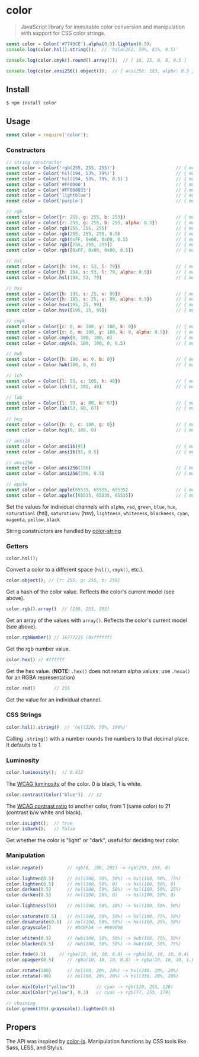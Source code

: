 # color

> JavaScript library for immutable color conversion and manipulation with support for CSS color strings.

```js
const color = Color('#7743CE').alpha(0.5).lighten(0.5);
console.log(color.hsl().string());  // 'hsla(262, 59%, 81%, 0.5)'

console.log(color.cmyk().round().array());  // [ 16, 25, 0, 8, 0.5 ]

console.log(color.ansi256().object());  // { ansi256: 183, alpha: 0.5 }
```

## Install
```console
$ npm install color
```

## Usage
```js
const Color = require('color');
```

### Constructors
```js
// string constructor
const color = Color('rgb(255, 255, 255)')                       // { model: 'rgb', color: [ 255, 255, 255 ], valpha: 1 }
const color = Color('hsl(194, 53%, 79%)')                       // { model: 'hsl', color: [ 195, 53, 79 ], valpha: 1 }
const color = Color('hsl(194, 53%, 79%, 0.5)')                  // { model: 'hsl', color: [ 195, 53, 79 ], valpha: 0.5 }
const color = Color('#FF0000')                                  // { model: 'rgb', color: [ 255, 0, 0 ], valpha: 1 }
const color = Color('#FF000033')                                // { model: 'rgb', color: [ 255, 0, 0 ], valpha: 0.2 }
const color = Color('lightblue')                                // { model: 'rgb', color: [ 173, 216, 230 ], valpha: 1 }
const color = Color('purple')                                   // { model: 'rgb', color: [ 128, 0, 128 ], valpha: 1 }

// rgb
const color = Color({r: 255, g: 255, b: 255})                   // { model: 'rgb', color: [ 255, 255, 255 ], valpha: 1 }
const color = Color({r: 255, g: 255, b: 255, alpha: 0.5})       // { model: 'rgb', color: [ 255, 255, 255 ], valpha: 0.5 }
const color = Color.rgb(255, 255, 255)                          // { model: 'rgb', color: [ 255, 255, 255 ], valpha: 1 }
const color = Color.rgb(255, 255, 255, 0.5)                     // { model: 'rgb', color: [ 255, 255, 255 ], valpha: 0.5 }
const color = Color.rgb(0xFF, 0x00, 0x00, 0.5)                  // { model: 'rgb', color: [ 255, 0, 0 ], valpha: 0.5 }
const color = Color.rgb([255, 255, 255])                        // { model: 'rgb', color: [ 255, 255, 255 ], valpha: 1 }
const color = Color.rgb([0xFF, 0x00, 0x00, 0.5])                // { model: 'rgb', color: [ 255, 0, 0 ], valpha: 0.5 }

// hsl
const color = Color({h: 194, s: 53, l: 79})                     // { model: 'hsl', color: [ 195, 53, 79 ], valpha: 1 }
const color = Color({h: 194, s: 53, l: 79, alpha: 0.5})         // { model: 'hsl', color: [ 195, 53, 79 ], valpha: 0.5 }
const color = Color.hsl(194, 53, 79)                            // { model: 'hsl', color: [ 195, 53, 79 ], valpha: 1 }

// hsv
const color = Color({h: 195, s: 25, v: 99})                     // { model: 'hsv', color: [ 195, 25, 99 ], valpha: 1 }
const color = Color({h: 195, s: 25, v: 99, alpha: 0.5})         // { model: 'hsv', color: [ 195, 25, 99 ], valpha: 0.5 }
const color = Color.hsv(195, 25, 99)                            // { model: 'hsv', color: [ 195, 25, 99 ], valpha: 1 }
const color = Color.hsv([195, 25, 99])                          // { model: 'hsv', color: [ 195, 25, 99 ], valpha: 1 }

// cmyk
const color = Color({c: 0, m: 100, y: 100, k: 0})               // { model: 'cmyk', color: [ 0, 100, 100, 0 ], valpha: 1 }
const color = Color({c: 0, m: 100, y: 100, k: 0, alpha: 0.5})   // { model: 'cmyk', color: [ 0, 100, 100, 0 ], valpha: 0.5 }
const color = Color.cmyk(0, 100, 100, 0)                        // { model: 'cmyk', color: [ 0, 100, 100, 0 ], valpha: 1 }
const color = Color.cmyk(0, 100, 100, 0, 0.5)                   // { model: 'cmyk', color: [ 0, 100, 100, 0 ], valpha: 0.5 }

// hwb
const color = Color({h: 180, w: 0, b: 0})                       // { model: 'hwb', color: [ 180, 0, 0 ], valpha: 1 }
const color = Color.hwb(180, 0, 0)                              // { model: 'hwb', color: [ 180, 0, 0 ], valpha: 1 }

// lch
const color = Color({l: 53, c: 105, h: 40})                     // { model: 'lch', color: [ 53, 105, 40 ], valpha: 1 }
const color = Color.lch(53, 105, 40)                            // { model: 'lch', color: [ 53, 105, 40 ], valpha: 1 }

// lab
const color = Color({l: 53, a: 80, b: 67})                      // { model: 'lab', color: [ 53, 80, 67 ], valpha: 1 }
const color = Color.lab(53, 80, 67)                             // { model: 'lab', color: [ 53, 80, 67 ], valpha: 1 }

// hcg
const color = Color({h: 0, c: 100, g: 0})                       // { model: 'hcg', color: [ 0, 100, 0 ], valpha: 1 }
const color = Color.hcg(0, 100, 0)                              // { model: 'hcg', color: [ 0, 100, 0 ], valpha: 1 }

// ansi16
const color = Color.ansi16(91)                                  // { model: 'ansi16', color: [ 91 ], valpha: 1 }
const color = Color.ansi16(91, 0.5)                             // { model: 'ansi16', color: [ 91 ], valpha: 0.5 }

// ansi256
const color = Color.ansi256(196)                                // { model: 'ansi256', color: [ 196 ], valpha: 1 }
const color = Color.ansi256(196, 0.5)                           // { model: 'ansi256', color: [ 196 ], valpha: 0.5 }

// apple
const color = Color.apple(65535, 65535, 65535)                  // { model: 'apple', color: [ 65535, 65535, 65535 ], valpha: 1 }
const color = Color.apple([65535, 65535, 65535])                // { model: 'apple', color: [ 65535, 65535, 65535 ], valpha: 1 }


```

Set the values for individual channels with `alpha`, `red`, `green`, `blue`, `hue`, `saturationl` (hsl), `saturationv` (hsv), `lightness`, `whiteness`, `blackness`, `cyan`, `magenta`, `yellow`, `black`

String constructors are handled by [color-string](https://www.npmjs.com/package/color-string)

### Getters
```jss
color.hsl();
```
Convert a color to a different space (`hsl()`, `cmyk()`, etc.).

```js
color.object(); // {r: 255, g: 255, b: 255}
```
Get a hash of the color value. Reflects the color's current model (see above).

```js
color.rgb().array()  // [255, 255, 255]
```
Get an array of the values with `array()`. Reflects the color's current model (see above).

```js
color.rgbNumber() // 16777215 (0xffffff)
```
Get the rgb number value.

```js
color.hex() // #ffffff
```
Get the hex value. (**NOTE:** `.hex()` does not return alpha values; use `.hexa()` for an RGBA representation)

```js
color.red()       // 255
```
Get the value for an individual channel.

### CSS Strings
```js
color.hsl().string()  // 'hsl(320, 50%, 100%)'
```

Calling `.string()` with a number rounds the numbers to that decimal place. It defaults to 1.

### Luminosity
```js
color.luminosity();  // 0.412
```
The [WCAG luminosity](http://www.w3.org/TR/WCAG20/#relativeluminancedef) of the color. 0 is black, 1 is white.

```js
color.contrast(Color("blue"))  // 12
```
The [WCAG contrast ratio](http://www.w3.org/TR/WCAG20/#contrast-ratiodef) to another color, from 1 (same color) to 21 (contrast b/w white and black).

```js
color.isLight();  // true
color.isDark();   // false
```
Get whether the color is "light" or "dark", useful for deciding text color.

### Manipulation
```js
color.negate()         // rgb(0, 100, 255) -> rgb(255, 155, 0)

color.lighten(0.5)     // hsl(100, 50%, 50%) -> hsl(100, 50%, 75%)
color.lighten(0.5)     // hsl(100, 50%, 0)   -> hsl(100, 50%, 0)
color.darken(0.5)      // hsl(100, 50%, 50%) -> hsl(100, 50%, 25%)
color.darken(0.5)      // hsl(100, 50%, 0)   -> hsl(100, 50%, 0)

color.lightness(50)    // hsl(100, 50%, 10%) -> hsl(100, 50%, 50%)

color.saturate(0.5)    // hsl(100, 50%, 50%) -> hsl(100, 75%, 50%)
color.desaturate(0.5)  // hsl(100, 50%, 50%) -> hsl(100, 25%, 50%)
color.grayscale()      // #5CBF54 -> #969696

color.whiten(0.5)      // hwb(100, 50%, 50%) -> hwb(100, 75%, 50%)
color.blacken(0.5)     // hwb(100, 50%, 50%) -> hwb(100, 50%, 75%)

color.fade(0.5)     // rgba(10, 10, 10, 0.8) -> rgba(10, 10, 10, 0.4)
color.opaquer(0.5)     // rgba(10, 10, 10, 0.8) -> rgba(10, 10, 10, 1.0)

color.rotate(180)      // hsl(60, 20%, 20%) -> hsl(240, 20%, 20%)
color.rotate(-90)      // hsl(60, 20%, 20%) -> hsl(330, 20%, 20%)

color.mix(Color("yellow"))        // cyan -> rgb(128, 255, 128)
color.mix(Color("yellow"), 0.3)   // cyan -> rgb(77, 255, 179)

// chaining
color.green(100).grayscale().lighten(0.6)
```

## Propers
The API was inspired by [color-js](https://github.com/brehaut/color-js). Manipulation functions by CSS tools like Sass, LESS, and Stylus.
